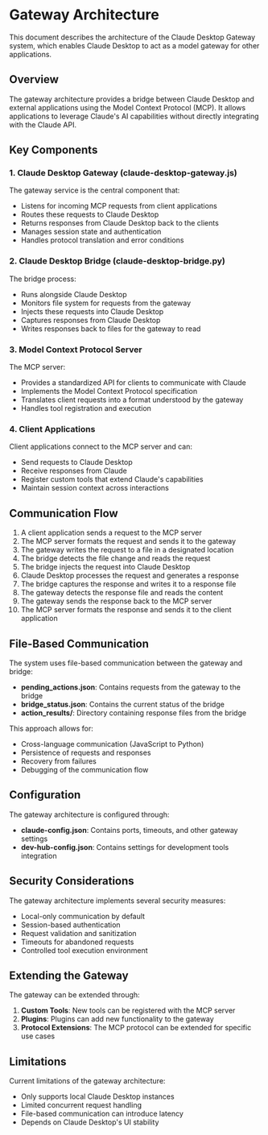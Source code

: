# Gateway Architecture

This document describes the architecture of the Claude Desktop Gateway system, which enables Claude Desktop to act as a model gateway for other applications.

## Overview

The gateway architecture provides a bridge between Claude Desktop and external applications using the Model Context Protocol (MCP). It allows applications to leverage Claude's AI capabilities without directly integrating with the Claude API.

## Key Components

### 1. Claude Desktop Gateway (claude-desktop-gateway.js)

The gateway service is the central component that:
- Listens for incoming MCP requests from client applications
- Routes these requests to Claude Desktop
- Returns responses from Claude Desktop back to the clients
- Manages session state and authentication
- Handles protocol translation and error conditions

### 2. Claude Desktop Bridge (claude-desktop-bridge.py)

The bridge process:
- Runs alongside Claude Desktop
- Monitors file system for requests from the gateway
- Injects these requests into Claude Desktop
- Captures responses from Claude Desktop
- Writes responses back to files for the gateway to read

### 3. Model Context Protocol Server

The MCP server:
- Provides a standardized API for clients to communicate with Claude
- Implements the Model Context Protocol specification
- Translates client requests into a format understood by the gateway
- Handles tool registration and execution

### 4. Client Applications

Client applications connect to the MCP server and can:
- Send requests to Claude Desktop
- Receive responses from Claude
- Register custom tools that extend Claude's capabilities
- Maintain session context across interactions

## Communication Flow

1. A client application sends a request to the MCP server
2. The MCP server formats the request and sends it to the gateway
3. The gateway writes the request to a file in a designated location
4. The bridge detects the file change and reads the request
5. The bridge injects the request into Claude Desktop
6. Claude Desktop processes the request and generates a response
7. The bridge captures the response and writes it to a response file
8. The gateway detects the response file and reads the content
9. The gateway sends the response back to the MCP server
10. The MCP server formats the response and sends it to the client application

## File-Based Communication

The system uses file-based communication between the gateway and bridge:

- **pending_actions.json**: Contains requests from the gateway to the bridge
- **bridge_status.json**: Contains the current status of the bridge
- **action_results/**: Directory containing response files from the bridge

This approach allows for:
- Cross-language communication (JavaScript to Python)
- Persistence of requests and responses
- Recovery from failures
- Debugging of the communication flow

## Configuration

The gateway architecture is configured through:

- **claude-config.json**: Contains ports, timeouts, and other gateway settings
- **dev-hub-config.json**: Contains settings for development tools integration

## Security Considerations

The gateway architecture implements several security measures:

- Local-only communication by default
- Session-based authentication
- Request validation and sanitization
- Timeouts for abandoned requests
- Controlled tool execution environment

## Extending the Gateway

The gateway can be extended through:

1. **Custom Tools**: New tools can be registered with the MCP server
2. **Plugins**: Plugins can add new functionality to the gateway
3. **Protocol Extensions**: The MCP protocol can be extended for specific use cases

## Limitations

Current limitations of the gateway architecture:

- Only supports local Claude Desktop instances
- Limited concurrent request handling
- File-based communication can introduce latency
- Depends on Claude Desktop's UI stability